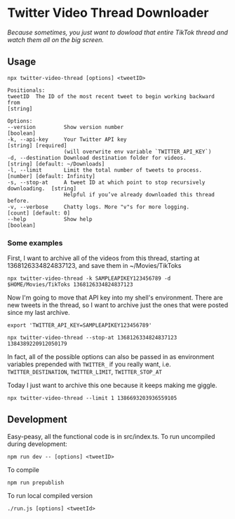# Twitter Video Thread Downloader

_Because sometimes, you just want to dowload that entire TikTok thread and watch them all on the big screen._

## Usage

```shell
npx twitter-video-thread [options] <tweetID>

Positionals:
tweetID  The ID of the most recent tweet to begin working backward from
[string]

Options:
--version         Show version number                                         [boolean]
-k, --api-key     Your Twitter API key                                        [string] [required]
                  (will overwrite env variable `TWITTER_API_KEY`)
-d, --destination Download destination folder for videos.                     [string] [default: ~/Downloads]
-l, --limit       Limit the total number of tweets to process.                [number] [default: Infinity]
-s, --stop-at     A tweet ID at which point to stop recursively downloading.  [string]
                  Helpful if you’ve already downloaded this thread before.
-v, --verbose     Chatty logs. More "v"s for more logging.                    [count] [default: 0]
--help            Show help                                                   [boolean]
```

### Some examples

First, I want to archive all of the videos from this thread, starting at 1368126334824837123, and save them in ~/Movies/TikToks

```shell
npx twitter-video-thread -k SAMPLEAPIKEY123456789 -d $HOME/Movies/TikToks 1368126334824837123
```

Now I'm going to move that API key into my shell's environment. There are new tweets in the thread, so I want to archive just the ones that were posted since my last archive.

```shell
export 'TWITTER_API_KEY=SAMPLEAPIKEY123456789'

npx twitter-video-thread --stop-at 1368126334824837123 1384389220912050179
```

In fact, all of the possible options can also be passed in as environment variables prepended with `TWITTER_` if you really want, i.e. `TWITTER_DESTINATION`, `TWITTER_LIMIT`, `TWITTER_STOP_AT`

Today I just want to archive this one because it keeps making me giggle.

```shell
npx twitter-video-thread --limit 1 1386693203936559105
```

## Development

Easy-peasy, all the functional code is in src/index.ts. To run uncompiled during development:

```shell
npm run dev -- [options] <tweetID>
```

To compile

```shell
npm run prepublish
```

To run local compiled version

```shell
./run.js [options] <tweetId>
```
